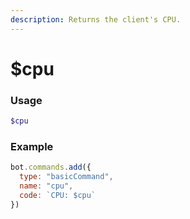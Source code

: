 ```yaml
---
description: Returns the client's CPU.
---
```


# $cpu
### Usage
```php
$cpu
```

### Example
```javascript
bot.commands.add({
  type: "basicCommand",
  name: "cpu",
  code: `CPU: $cpu`
})
```